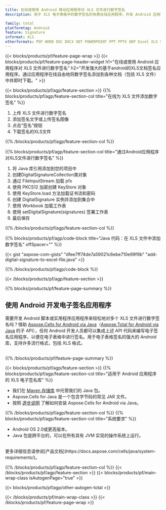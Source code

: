 ```yaml
---
title: 在线或使用 Android 移动应用程序对 XLS 文件进行数字签名
description: 用于 XLS 电子表格中的数字签名的免费在线应用程序。开发 Android 应用程序以电子方式签署 XLS 电子表格。

family: total
platformtag: Android
feature: Signature
informat: XLS
otherformats: PDF WORD DOC DOCX ODT POWERPOINT PPT PPTX ODP Excel XLS XLSX ODS
---
```

{{< blocks/products/pf/feature-page-wrap >}}
{{< blocks/products/pf/feature-page-header-widget h1="在线或使用 Android 应用程序对 XLS 文件进行数字签名" h2="开发强大的基于android的XLS文档签名应用程序。通过应用程序在线自由地将数字签名添加到各种文档（包括 XLS 文件）中并即时下载。" >}}


{{< blocks/products/pf/agp/feature-section >}}
{{% blocks/products/pf/agp/feature-section-col title="在线为 XLS 文件添加数字签名" %}}

1. 上传 XLS 文件进行数字签名
1. 添加签名文字或上传签名图像
1. 点击“签名”按钮
1. 下载签名的XLS文件

{{% /blocks/products/pf/agp/feature-section-col %}}

{{% blocks/products/pf/agp/feature-section-col title="通过Android应用程序对XLS文件进行数字签名" %}}

1. 将 Java 库引用添加到您的项目中
1. 创建DigitalSignatureCollection类对象
1. 通过 FileInputStream 加载 pfx
1. 使用 PKCS12 加密创建 KeyStore 对象
1. 使用 KeyStore.load 方法加载证书流和密码
1. 创建 DigitalSignature 实例并添加到集合中
1. 使用 Workbook 加载工作表
1. 使用 setDigitalSignature(signatures) 签署工作表
1. 最后保存

{{% /blocks/products/pf/agp/feature-section-col %}}

{{% blocks/products/pf/agp/code-block title="Java 代码：在 XLS 文件中添加数字签名" offSpacer="" %}}

{{< gist "aspose-com-gists" "dfee7ff74de7a59021c6ebe710e99f9b" "add-digital-signature-to-excel-file.java" >}}

{{% /blocks/products/pf/agp/code-block %}}

{{< /blocks/products/pf/agp/feature-section >}}

{{% blocks/products/pf/feature-page-summary %}}


<h2>使用 Android 开发电子签名应用程序</h2>

需要开发 Android 脚本或实用程序应用程序来轻松地对多个 XLS 文件进行数字签名吗？借助 [Aspose.Cells for Android via Java](https://products.aspose.com/cells/zh/android-java/)（[Aspose.Total for Android via Java](https://products.aspose.com/total/zh/android-java/) 的子 API），任何 Android 开发人员都可以集成上述 API 代码来编写电子签名应用程序，以便在电子表格中进行签名。用于电子表格签名的强大的 Android 库，支持许多流行格式，包括 XLS 格式。<br /><br />

{{% /blocks/products/pf/feature-page-summary %}}

{{< blocks/products/pf/agp/feature-section >}}
{{% blocks/products/pf/agp/feature-section-col title="适用于 Android 应用程序的 XLS 电子签名库" %}}

- 我们在 [Maven 存储库](https://releases.aspose.com/java/repo/com/aspose/aspose-cells/) 中托管我们的 Java 包。 
- Aspose.Cells for Java 是一个包含字节码的常见 JAR 文件。
- 按照 [逐步说明](https://docs.aspose.com/cells/java/installation/#install-aspose-cells-for-java-from-maven-repository) 了解如何安装 Aspose.Cells for Android via Java。

{{% /blocks/products/pf/agp/feature-section-col %}}
{{% blocks/products/pf/agp/feature-section-col title="系统要求" %}}

- Android OS 2.0或更高版本。
- Java 包是跨平台的，可以在所有具有 JVM 实现的操作系统上运行。

<br />
更多详细信息请参阅[产品文档](https://docs.aspose.com/cells/java/system-requirements/)。

{{% /blocks/products/pf/agp/feature-section-col %}}
{{< /blocks/products/pf/agp/feature-section >}}
{{< blocks/products/pf/main-wrap-class isAutogenPage="true" >}}

{{< blocks/products/pf/agp/other-autogen-total >}}

{{< /blocks/products/pf/main-wrap-class >}}
{{< /blocks/products/pf/feature-page-wrap >}}